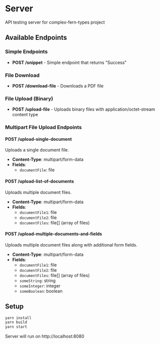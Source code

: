 # Server

API testing server for complex-fern-types project

## Available Endpoints

### Simple Endpoints
- **POST /snippet** - Simple endpoint that returns "Success"

### File Download
- **POST /download-file** - Downloads a PDF file

### File Upload (Binary)
- **POST /upload-file** - Uploads binary files with application/octet-stream content type

### Multipart File Upload Endpoints

#### POST /upload-single-document
Uploads a single document file.
- **Content-Type**: multipart/form-data
- **Fields**: 
  - `documentFile`: file

#### POST /upload-list-of-documents  
Uploads multiple document files.
- **Content-Type**: multipart/form-data
- **Fields**:
  - `documentFile1`: file
  - `documentFile2`: file 
  - `documentFiles`: file[] (array of files)

#### POST /upload-multiple-documents-and-fields
Uploads multiple document files along with additional form fields.
- **Content-Type**: multipart/form-data
- **Fields**:
  - `documentFile1`: file
  - `documentFile2`: file
  - `documentFiles`: file[] (array of files) 
  - `someString`: string
  - `someInteger`: integer
  - `someBoolean`: boolean

## Setup

```bash
yarn install
yarn build
yarn start
```

Server will run on http://localhost:8080

